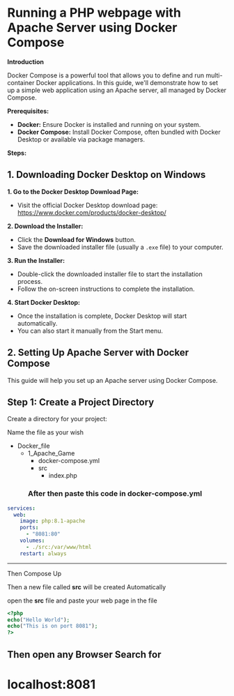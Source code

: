 # **Running a PHP webpage with Apache Server using Docker Compose**

**Introduction**

Docker Compose is a powerful tool that allows you to define and run multi-container Docker applications. In this guide, we'll demonstrate how to set up a simple web application using an Apache server, all managed by Docker Compose.

**Prerequisites:**

* **Docker:** Ensure Docker is installed and running on your system.
* **Docker Compose:** Install Docker Compose, often bundled with Docker Desktop or available via package managers.

**Steps:**

## 1. Downloading Docker Desktop on Windows

**1. Go to the Docker Desktop Download Page:**

* Visit the official Docker Desktop download page: https://www.docker.com/products/docker-desktop/



**2. Download the Installer:**

* Click the **Download for Windows** button.
* Save the downloaded installer file (usually a `.exe` file) to your computer.

**3. Run the Installer:**

* Double-click the downloaded installer file to start the installation process.
* Follow the on-screen instructions to complete the installation.

**4. Start Docker Desktop:**

* Once the installation is complete, Docker Desktop will start automatically.
* You can also start it manually from the Start menu.

## 2. Setting Up Apache Server with Docker Compose

This guide will help you set up an Apache server using Docker Compose.


## Step 1: Create a Project Directory

Create a directory for your project:

Name the file as your wish

- Docker_file
  - 1_Apache_Game
    - docker-compose.yml
    - src
      - index.php
    ### After then paste this code in docker-compose.yml


```yml
services:
  web:
    image: php:8.1-apache
    ports:
      - "8081:80"
    volumes:
      - ./src:/var/www/html
    restart: always

```
---

Then Compose Up 

Then a new file called **src** will be created Automatically

open the **src** file and paste your web page in the file

```PHP
<?php
echo("Hello World");
echo("This is on port 8081");
?>


  ```
## Then open any Browser Search for 

# **localhost:8081**
  



